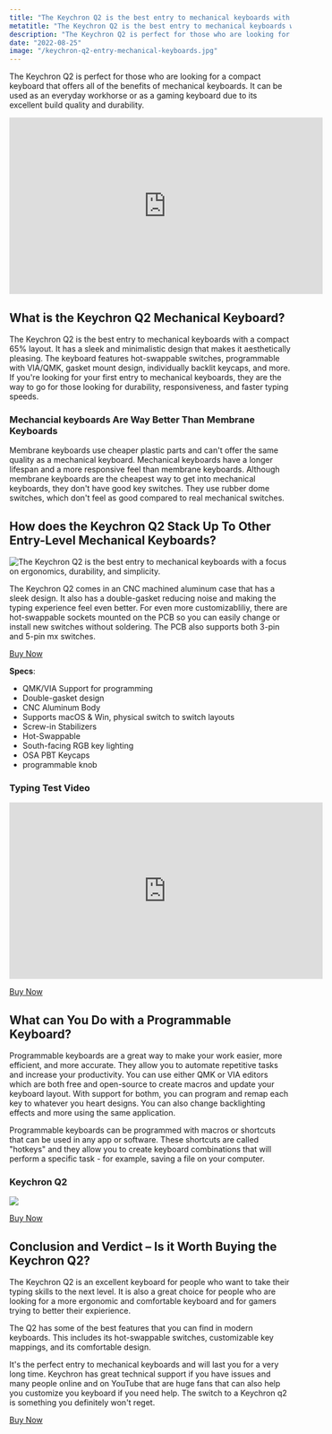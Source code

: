 ```yaml
---
title: "The Keychron Q2 is the best entry to mechanical keyboards with a focus on ergonomics, durability, and simplicity."
metatitle: "The Keychron Q2 is the best entry to mechanical keyboards with a focus on ergonomics, durability, and simplicity."
description: "The Keychron Q2 is perfect for those who are looking for a compact keyboard that offers all of the benefits of mechanical keyboards. It can be used as an everyday workhorse or as a gaming keyboard due to its excellent build quality and durability."
date: "2022-08-25"
image: "/keychron-q2-entry-mechanical-keyboards.jpg"
---
```


<p class="lead">The Keychron Q2 is perfect for those who are looking for a compact keyboard that offers all of the benefits of mechanical keyboards. It can be used as an everyday workhorse or as a gaming keyboard due to its excellent build quality and durability.</p>

<div class="usa-embed-container">
<iframe width="560" height="315" src="https://www.youtube.com/embed/ygFqDL8Lb1g" title="YouTube video player" frameborder="0" allow="accelerometer; autoplay; clipboard-write; encrypted-media; gyroscope; picture-in-picture" allowfullscreen></iframe>
</div>

## What is the Keychron Q2 Mechanical Keyboard?

The Keychron Q2 is the best entry to mechanical keyboards with a compact 65% layout. It has a sleek and minimalistic design that makes it aesthetically pleasing. The keyboard features hot-swappable switches, programmable with VIA/QMK, gasket mount design, individually backlit keycaps, and more. If you're looking for your first entry to mechanical keyboards, they are the way to go for those looking for durability, responsiveness, and faster typing speeds.

### Mechancial keyboards Are Way Better Than Membrane Keyboards

Membrane keyboards use cheaper plastic parts and can't offer the same quality as a mechanical keyboard. Mechanical keyboards have a longer lifespan and a more responsive feel than membrane keyboards. Although membrane keyboards are the cheapest way to get into mechanical keyboards, they don't have good key switches. They use rubber dome switches, which don't feel as good compared to real mechanical switches.

## How does the Keychron Q2 Stack Up To Other Entry-Level Mechanical Keyboards?

<img class="img-fluid my-5" src="/keychron-q2-layout.jpg" alt="The Keychron Q2 is the best entry to mechanical keyboards with a focus on ergonomics, durability, and simplicity.">

The Keychron Q2 comes in an CNC machined aluminum case that has a sleek design. It also has a double-gasket reducing noise and making the typing experience feel even better. For even more customizabliliy, there are hot-swappable sockets mounted on the PCB so you can easily change or install new switches without soldering. The PCB also supports both 3-pin and 5-pin mx switches.

<a class="btn btn-primary" href="https://amzn.to/3crK20K">Buy Now</a>

**Specs**:

- QMK/VIA Support for programming
- Double-gasket design
- CNC Aluminum Body
- Supports macOS & Win, physical switch to switch layouts
- Screw-in Stabilizers
- Hot-Swappable
- South-facing RGB key lighting
- OSA PBT Keycaps
- programmable knob

### Typing Test Video
<div class="usa-embed-container">
<iframe width="560" height="315" src="https://www.youtube.com/embed/nh4NbaKKTWA" title="YouTube video player" frameborder="0" allow="accelerometer; autoplay; clipboard-write; encrypted-media; gyroscope; picture-in-picture" allowfullscreen></iframe>
</div>

<a class="btn btn-primary" href="https://amzn.to/3crK20K">Buy Now</a>

## What can You Do with a Programmable Keyboard?

Programmable keyboards are a great way to make your work easier, more efficient, and more accurate. They allow you to automate repetitive tasks and increase your productivity. You can use either QMK or VIA editors which are both free and open-source to create macros and update your keyboard layout. With support for bothm, you can program and remap each key to whatever you heart designs. You can also change backlighting effects and more using the same application.

Programmable keyboards can be programmed with macros or shortcuts that can be used in any app or software. These shortcuts are called "hotkeys" and they allow you to create keyboard combinations that will perform a specific task - for example, saving a file on your computer.


### Keychron Q2

<a href="https://www.amazon.com/Keychron-Mechanical-Programmable-Hot-Swappable-Compatible/dp/B09DSFD587?crid=1IVPMEOFBPRCA&keywords=keychron%2Bq2&qid=1661428295&sprefix=keychron%2Bq2%2Caps%2C78&sr=8-9&th=1&linkCode=li3&tag=tryorthokey06-20&linkId=aa4a53dffd0b020277d3a527421aee86&language=en_US&ref_=as_li_ss_il" target="_blank"><img border="0" src="//ws-na.amazon-adsystem.com/widgets/q?_encoding=UTF8&ASIN=B09DSFD587&Format=_SL250_&ID=AsinImage&MarketPlace=US&ServiceVersion=20070822&WS=1&tag=tryorthokey06-20&language=en_US" ></a><img src="https://ir-na.amazon-adsystem.com/e/ir?t=tryorthokey06-20&language=en_US&l=li3&o=1&a=B09DSFD587" width="1" height="1" border="0" alt="" style="border:none !important; margin:0px !important;" />

<a class="btn btn-primary" href="https://amzn.to/3crK20K">Buy Now</a>

## Conclusion and Verdict – Is it Worth Buying the Keychron Q2?

The Keychron Q2 is an excellent keyboard for people who want to take their typing skills to the next level. It is also a great choice for people who are looking for a more ergonomic and comfortable keyboard and for gamers trying to better their expierience.

The Q2 has some of the best features that you can find in modern keyboards. This includes its hot-swappable switches, customizable key mappings, and its comfortable design. 

It's the perfect entry to mechanical keyboards and will last you for a very long time. Keychron has great technical support if you have issues and many people online and on YouTube that are huge fans that can also help you customize you keyboard if you need help. The switch to a Keychron q2 is something you definitely won't reget.

<a class="btn btn-primary" href="https://amzn.to/3crK20K">Buy Now</a>